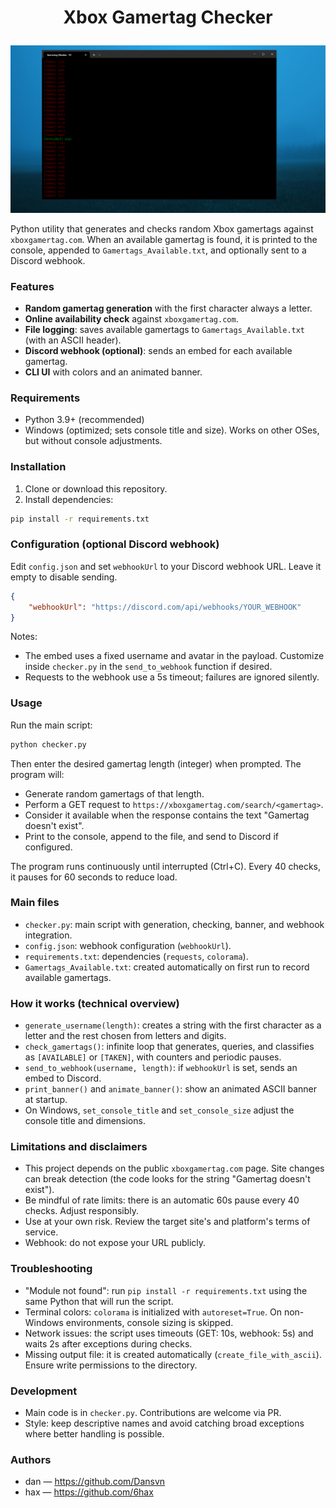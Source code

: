 # <p align="center">Xbox Gamertag Checker</p>

<p align="center">
  <img src="docs/img.png" alt="Banner Xbox Gamertag" width="800"/>
</p>

Python utility that generates and checks random Xbox gamertags against `xboxgamertag.com`. When an available gamertag is found, it is printed to the console, appended to `Gamertags_Available.txt`, and optionally sent to a Discord webhook.

### Features
- **Random gamertag generation** with the first character always a letter.
- **Online availability check** against `xboxgamertag.com`.
- **File logging**: saves available gamertags to `Gamertags_Available.txt` (with an ASCII header).
- **Discord webhook (optional)**: sends an embed for each available gamertag.
- **CLI UI** with colors and an animated banner.

### Requirements
- Python 3.9+ (recommended)
- Windows (optimized; sets console title and size). Works on other OSes, but without console adjustments.

### Installation
1) Clone or download this repository.
2) Install dependencies:

```bash
pip install -r requirements.txt
```

### Configuration (optional Discord webhook)
Edit `config.json` and set `webhookUrl` to your Discord webhook URL. Leave it empty to disable sending.

```json
{
    "webhookUrl": "https://discord.com/api/webhooks/YOUR_WEBHOOK"
}
```

Notes:
- The embed uses a fixed username and avatar in the payload. Customize inside `checker.py` in the `send_to_webhook` function if desired.
- Requests to the webhook use a 5s timeout; failures are ignored silently.

### Usage
Run the main script:

```bash
python checker.py
```

Then enter the desired gamertag length (integer) when prompted. The program will:
- Generate random gamertags of that length.
- Perform a GET request to `https://xboxgamertag.com/search/<gamertag>`.
- Consider it available when the response contains the text "Gamertag doesn't exist".
- Print to the console, append to the file, and send to Discord if configured.

The program runs continuously until interrupted (Ctrl+C). Every 40 checks, it pauses for 60 seconds to reduce load.

### Main files
- `checker.py`: main script with generation, checking, banner, and webhook integration.
- `config.json`: webhook configuration (`webhookUrl`).
- `requirements.txt`: dependencies (`requests`, `colorama`).
- `Gamertags_Available.txt`: created automatically on first run to record available gamertags.

### How it works (technical overview)
- `generate_username(length)`: creates a string with the first character as a letter and the rest chosen from letters and digits.
- `check_gamertags()`: infinite loop that generates, queries, and classifies as `[AVAILABLE]` or `[TAKEN]`, with counters and periodic pauses.
- `send_to_webhook(username, length)`: if `webhookUrl` is set, sends an embed to Discord.
- `print_banner()` and `animate_banner()`: show an animated ASCII banner at startup.
- On Windows, `set_console_title` and `set_console_size` adjust the console title and dimensions.

### Limitations and disclaimers
- This project depends on the public `xboxgamertag.com` page. Site changes can break detection (the code looks for the string "Gamertag doesn't exist").
- Be mindful of rate limits: there is an automatic 60s pause every 40 checks. Adjust responsibly.
- Use at your own risk. Review the target site's and platform's terms of service.
- Webhook: do not expose your URL publicly.

### Troubleshooting
- "Module not found": run `pip install -r requirements.txt` using the same Python that will run the script.
- Terminal colors: `colorama` is initialized with `autoreset=True`. On non-Windows environments, console sizing is skipped.
- Network issues: the script uses timeouts (GET: 10s, webhook: 5s) and waits 2s after exceptions during checks.
- Missing output file: it is created automatically (`create_file_with_ascii`). Ensure write permissions to the directory.

### Development
- Main code is in `checker.py`. Contributions are welcome via PR.
- Style: keep descriptive names and avoid catching broad exceptions where better handling is possible.

### Authors
- dan — https://github.com/Dansvn
- hax — https://github.com/6hax

